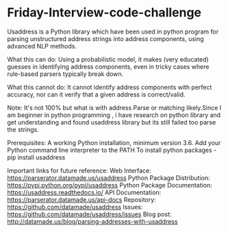 # Friday-Interview-code-challenge

Usaddress is a Python library which have been used in python program for parsing unstructured address strings into address components, using advanced NLP methods.

What this can do: Using a probabilistic model, it makes (very educated) guesses in identifying address components, even in tricky cases where rule-based parsers typically break down.

What this cannot do: It cannot identify address components with perfect accuracy, nor can it verify that a given address is correct/valid.

Note: It's not 100% but what is with address Parse or matching likely.Since I am beginner in python programming , i have research on  python library and get understanding and found usaddress library but its still failed too parse the strings.

Prerequisites:
A working Python installation, minimum version 3.6.
Add your Python command line interpreter to the PATH
To install python packages - pip install usaddress


Important links for future reference:
Web Interface: https://parserator.datamade.us/usaddress
Python Package Distribution: https://pypi.python.org/pypi/usaddress
Python Package Documentation: https://usaddress.readthedocs.io/
API Documentation: https://parserator.datamade.us/api-docs
Repository: https://github.com/datamade/usaddress
Issues: https://github.com/datamade/usaddress/issues
Blog post: http://datamade.us/blog/parsing-addresses-with-usaddress

              
